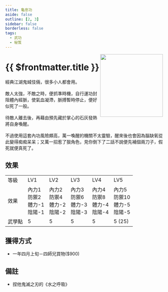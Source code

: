 ```yaml
---
title: 龜息功
aside: false
outline: [2, 3]
sidebar: false
borderless: false
tags:
  - 武功
  - 秘笈
---
```


<img src="/images/books/item_book_7000.png" align="right" width="200" />

# {{ $frontmatter.title }}

經典江湖鬼蜮伎倆，很多小人都會用。
<br><br>
敵人太強，不敵之時，便抓準時機，自行運功封阻體內經脈，使氣血凝滯，脈搏暫時停止，便好似死了一般。
<br><br>
待敵人離去後，再藉由預先藏於掌心的石灰發熱將自身喚醒。
<br><br>
不過使用這套內功風險頗高，萬一喚醒的機關不太靈驗，醒來後也會因為腦缺氧從此變得痴痴呆呆；又萬一招惹了狠角色，見你倒下了二話不說便先補個兩刀子，假死就便真死了。
<br clear="all" />

## 效果

<table>
    <tr>
        <td>等級</td>
        <td>LV1</td>
        <td>LV2</td>
        <td>LV3</td>
        <td>LV4</td>
        <td>LV5</td>
    </tr>
    <tr>
        <td>效果</td>
        <td>內力1<br>防禦2<br>體力-1<br>陰陽-1</td>
        <td>內力2<br>防禦4<br>體力-2<br>陰陽-2</td>
        <td>內力3<br>防禦6<br>體力-3<br>陰陽-3</td>
        <td>內力4<br>防禦8<br>體力-4<br>陰陽-4</td>
        <td>內力5<br>防禦10<br>體力-5<br>陰陽-5</td>
    </tr>
    <tr>
        <td>武學點</td>
        <td>5</td>
        <td>5</td>
        <td>5</td>
        <td>5</td>
        <td>5 (25)</td>
    </tr>
</table>

## 獲得方式

- 一年四月上旬－四師兄買物($900)

## 備註

- 捏他鬼滅之刃的《水之呼吸》

